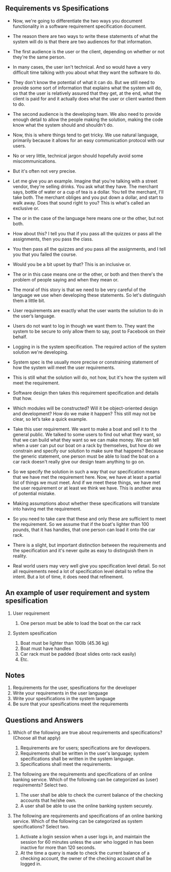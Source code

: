 ## Requirements vs Spesifications

- Now, we're going to differentiate the two ways you document functionality in a software requirement specification document. 

- The reason there are two ways to write these statements of what the system will do is that there are two audiences for that information. 

- The first audience is the user or the client, depending on whether or not they're the same person. 

- In many cases, the user isn't technical. And so would have a very difficult time talking with you about what they want the software to do. 

- They don't know the potential of what it can do. But we still need to provide some sort of information that explains what the system will do, so that the user is relatively assured that they get, at the end, what the client is paid for and it actually does what the user or client wanted them to do. 

- The second audience is the developing team. We also need to provide enough detail to allow the people making the solution, making the code know what the system should and shouldn't do. 

- Now, this is where things tend to get tricky. We use natural language, primarily because it allows for an easy communication protocol with our users. 

- No or very little, technical jargon should hopefully avoid some miscommunications. 

- But it's often not very precise. 

- Let me give you an example. Imagine that you're talking with a street vendor, they're selling drinks. You ask what they have. The merchant says, bottle of water or a cup of tea is a dollar. You tell the merchant, I'll take both. The merchant obliges and you put down a dollar, and start to walk away. Does that sound right to you? This is what's called an exclusive or. 

- The or in the case of the language here means one or the other, but not both. 

- How about this? I tell you that if you pass all the quizzes or pass all the assignments, then you pass the class.

- You then pass all the quizzes and you pass all the assignments, and I tell you that you failed the course.

- Would you be a bit upset by that? This is an inclusive or. 

- The or in this case means one or the other, or both and then there's the problem of people saying and when they mean or. 

- The moral of this story is that we need to be very careful of the language we use when developing these statements. So let's distinguish them a little bit. 

- User requirements are exactly what the user wants the solution to do in the user’s language. 

- Users do not want to log in though we want them to. They want the system to be secure to only allow them to say, post to Facebook on their behalf. 

- Logging in is the system specification. The required action of the system solution we're developing.

- System spec is the usually more precise or constraining statement of how the system will meet the user requirements. 

- This is still what the solution will do, not how, but it's how the system will meet the requirement. 

- Software design then takes this requirement specification and details that how. 

- Which modules will be constructed? Will it be object-oriented design and development? How do we make it happen? This still may not be clear, so let’s take a quick example. 

- Take this user requirement. We want to make a boat and sell it to the general public. We talked to some users to find out what they want, so that we can build what they want so we can make money. We can tell when a user can put our boat on a rack by themselves, but how do we constrain and specify our solution to make sure that happens? Because the generic statement, one person must be able to load the boat on a car rack doesn't really give our design team anything to go on. 

- So we specify the solution in such a way that our specification means that we have met the requirement here. Now, we have at least a partial list of things we must meet. And if we meet these things, we have met the user requirement or at least we think we have. This is another area of potential mistake. 

- Making assumptions about whether these specifications will translate into having met the requirement. 

- So you need to take care that these and only these are sufficient to meet the requirement. So we assume that if the boat's lighter than 100 pounds, that it has handles, that one person can load it onto the car rack.

- There is a slight, but important distinction between the requirements and the specification and it's never quite as easy to distinguish them in reality. 

- Real world users may very well give you specification level detail. So not all requirements need a lot of specification level detail to refine the intent. But a lot of time, it does need that refinement.


## An example of user requirement and system spesification

1. User requirement
    1. One person must be able to load the boat on the car rack

2. System spesification
    1. Boat must be lighter than 100lb (45.36 kg)
    2. Boat must have handles
    3. Car rack must be padded (boat slides onto rack easily)
    4. Etc.


## Notes

1. Requirements for the user, spesifications for the developer
2. Write your requirements in the user language
3. Write your spesifications in the system language
4. Be sure that your spesifications meet the requirements


## Questions and Answers

1. Which of the following are true about requirements and specifications? (Choose all that apply)
    1. Requirements are for users; specifications are for developers.
    2. Requirements shall be written in the user's language; system specifications shall be written in the system language.
    3. Specifications shall meet the requirements.

2. The following are the requirements and specifications of an online banking service. Which of the following can be categorized as (user) requirements?  Select two.
    1. The user shall be able to check the current balance of the checking accounts that he/she own.
    2. A user shall be able to use the online banking system securely.

3. The following are requirements and specifications of an online banking service. Which of the following can be categorized as system specifications?  Select two.
    1. Activate a login session when a user logs in, and maintain the session for 60 minutes unless the user who logged in has been inactive for more than 120 seconds.
    2. At the time a query is made to check the current balance of a checking account, the owner of the checking account shall be logged in.